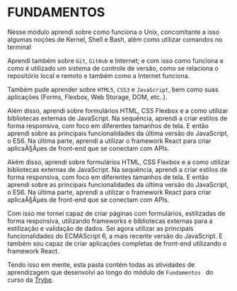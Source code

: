 # FUNDAMENTOS

Nesse módulo aprendi sobre como funciona o Unix, concomitante a isso algumas noções de Kernel, Shell e Bash, além como utilizar comandos no terminal

Aprendi também sobre `Git`, `GitHub` e Internet; e com isso como funciona e como é utilizado um sistema de controle de versão, como se relaciona o repositório local e remoto e também como a Internet funciona.

Também pude aprender sobre `HTML5`, `CSS3` e `JavaScript`, bem como suas aplicações (Forms, Flexbox, Web Storage, DOM, etc..).

Além disso, aprendi sobre formulários HTML, CSS Flexbox e a como utilizar bibliotecas externas de JavaScript. Na sequência, aprendi a criar estilos de forma responsiva, com foco em diferentes tamanhos de tela. E então aprendi sobre as principais funcionalidades da última versão do JavaScript, o ES6. Na última parte, aprendi a utilizar o framework React para criar aplicaÃ§Ãµes de front-end que se conectam com APIs.

Akém disso, aprendi sobre formulários HTML, CSS Flexbox e a como utilizar bibliotecas externas de JavaScript. Na sequência, aprendi a criar estilos de forma responsiva, com foco em diferentes tamanhos de tela. E então aprendi sobre as principais funcionalidades da última versão do JavaScript, o ES6. Na última parte, aprendi a utilizar o framework React para criar aplicaÃ§Ãµes de front-end que se conectam com APIs.

Com isso me tornei capaz de criar páginas com formulários, estilizadas de forma responsiva, utilizando frameworks e bibliotecas externas para a estilização e validação de dados. Sei agora utilizar as principais funcionalidades do ECMAScript 6, a mais recente versão do JavaScript. E também sou capaz de criar aplicações completas de front-end utilizando o framework React.

Tendo isso em mente, esta pasta contém todas as atividades de aprendizagem que desenvolvi ao longo do módulo de `Fundamentos ` do curso da [Trybe](https://www.betrybe.com/).
